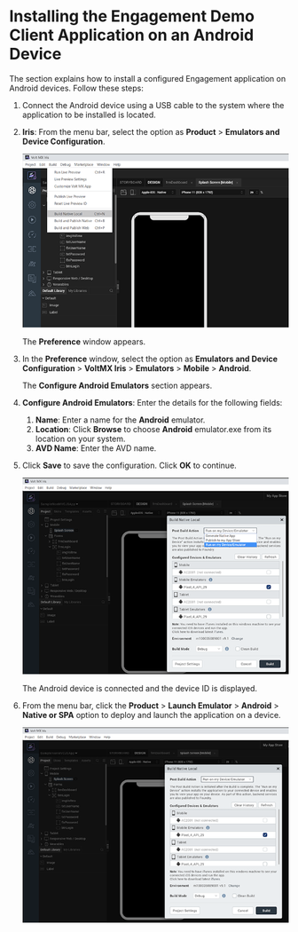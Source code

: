                            


Installing the Engagement Demo Client Application on an Android Device
======================================================================

The section explains how to install a configured Engagement application on Android devices. Follow these steps:

1.  Connect the Android device using a USB cable to the system where the application to be installed is located.
2.  **Iris**: From the menu bar, select the option as **Product** > **Emulators and Device Configuration**.
    
    ![](Resources/Images/emulator.png)
    
    The **Preference** window appears.
    
3.  In the **Preference** window, select the option as **Emulators and Device Configuration** > **VoltMX Iris** > **Emulators** > **Mobile** > **Android**.
    
    The **Configure Android Emulators** section appears.
    
4.  **Configure Android Emulators**: Enter the details for the following fields:
    1.  **Name**: Enter a name for the **Android** emulator.
    2.  **Location**: Click **Browse** to choose **Android** emulator.exe from its location on your system.
    3.  **AVD Name**: Enter the AVD name.
5.  Click **Save** to save the configuration. Click **OK** to continue.
    
    ![](Resources/Images/03000016_579x477.png)
    
    The Android device is connected and the device ID is displayed.
    
6.  From the menu bar, click the **Product** > **Launch Emulator** > **Android** > **Native or SPA** option to deploy and launch the application on a device.
    
    ![](Resources/Images/03000019_576x288.png)
